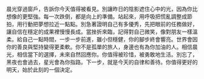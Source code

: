 晨光穿過窗戶，告訴你今天值得被看見。別讓昨日的陰影遮住心中的光，因為你比想像的更堅強。每一次跌倒，都是向上的準備。站起來，用呼吸把慌亂調整成節拍，用行動把夢想拉近一點點。別急著證明自己有多優秀，先把眼前的任務做好，讓自信在穩定的成果裡慢慢長成。當挫折來臨，記得對自己微笑，像對朋友一樣溫柔。給自己一點時間，一步一步前進，雖小但穩健，你的腳步終會響亮。世界會因你的善良與堅持變得更柔軟。你不是孤單的旅人，身邊也有為你加油的人。相信晨光，相信當下的選擇，未來自然回應你。你值得被珍惜，被勇敢地生活。別忘了，黑夜也會過去，星光會為你指路。下一步，就是今天的自律和善待。你值得更好的明天，始於此刻的一個決定。